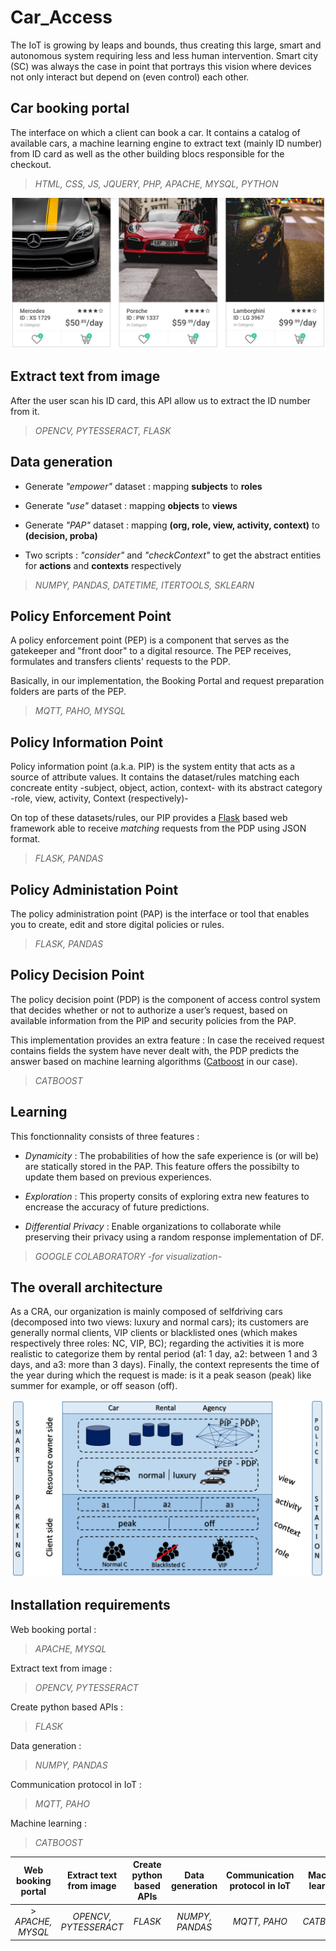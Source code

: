 # Car_Access

The IoT is growing by leaps and bounds, thus creating this large, smart and autonomous system requiring less and less human intervention. Smart city (SC) was always the case in point that portrays this vision where devices not only interact but depend on (even control) each other. 

## Car booking portal

The interface on which a client can book a car. It contains a catalog of available cars, a machine learning engine to extract text (mainly ID number) from ID card as well as the other building blocs responsible for the checkout.

> _HTML, CSS, JS, JQUERY, PHP, APACHE, MYSQL, PYTHON_

![Car booking portal](./images/portal.JPG)

## Extract text from image

After the user scan his ID card, this API allow us to extract the ID number from it.

> _OPENCV, PYTESSERACT, FLASK_

## Data generation

- Generate _"empower"_ dataset : mapping **subjects** to **roles**

- Generate _"use"_ dataset : mapping **objects** to **views**

- Generate _"PAP"_ dataset : mapping **(org, role, view, activity, context)** to **(decision, proba)**

- Two scripts : _"consider"_ and _"checkContext"_ to get the abstract entities for **actions** and **contexts** respectively 

> _NUMPY, PANDAS, DATETIME, ITERTOOLS, SKLEARN_

## Policy Enforcement Point

A policy enforcement point (PEP) is a component that serves as the gatekeeper and "front door" to a digital resource. The PEP receives, formulates and transfers clients' requests to the PDP.

Basically, in our implementation, the Booking Portal and request preparation folders are parts of the PEP.

> _MQTT, PAHO, MYSQL_

## Policy Information Point

Policy information point (a.k.a. PIP) is the system entity that acts as a source of attribute values. It contains the dataset/rules matching each concreate entity -subject, object, action, context- with its abstract category -role, view, activity, Context (respectively)-

On top of these datasets/rules, our PIP provides a [Flask](https://flask.palletsprojects.com) based web framework able to receive _matching_ requests from the PDP using JSON format.

> _FLASK, PANDAS_

## Policy Administation Point

The policy administration point (PAP) is the interface or tool that enables you to create, edit and store digital policies or rules.

> _FLASK, PANDAS_

## Policy Decision Point

The policy decision point (PDP) is the component of access control system that decides whether or not to authorize a user’s request, based on available information from the PIP and security policies from the PAP.

This implementation provides an extra feature : In case the received request contains fields the system have never dealt with, the PDP predicts the answer based on machine learning algorithms ([Catboost](https://catboost.ai/) in our case).

> _CATBOOST_

## Learning

This fonctionnality consists of three features : 

* _Dynamicity_ : The probabilities of how the safe experience is (or will be) are statically stored in the PAP. This feature offers the possibilty to update them based on previous experiences.

* _Exploration_ : This property consits of exploring extra new features to encrease the accuracy of future predictions.

* _Differential Privacy_ : Enable organizations to collaborate while preserving their privacy using a random response implementation of DF.

> _GOOGLE COLABORATORY -for visualization-_

## The overall architecture

As a CRA, our organization is mainly composed of selfdriving cars (decomposed into two views: luxury and normal cars); its customers are generally normal clients, VIP clients or blacklisted ones (which makes respectively three roles: NC, VIP, BC); regarding the activities it is more realistic to categorize them by rental period (a1: 1 day, a2: between 1 and 3 days, and a3: more than 3 days). Finally, the context represents the time of the year during which the request is made: is it a peak season (peak) like summer for example, or off season (off).

![The building blocks of the implementation](./images/architecture.PNG)

## Installation requirements

Web booking portal : 
> _APACHE, MYSQL_

Extract text from image : 
> _OPENCV, PYTESSERACT_

Create python based APIs : 
> _FLASK_

Data generation :
> _NUMPY, PANDAS_

Communication protocol in IoT : 
> _MQTT, PAHO_

Machine learning :
> _CATBOOST_

| Web booking portal | Extract text from image | Create python based APIs | Data generation | Communication protocol in IoT | Machine learning |
|:-------:|:---:|:---:|:---:|:---:|:---:|
| > _APACHE, MYSQL_ | _OPENCV, PYTESSERACT_ | _FLASK_ | _NUMPY, PANDAS_ | _MQTT, PAHO_ | _CATBOOST_ |
